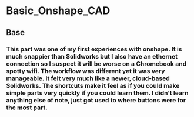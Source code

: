 # Basic_Onshape_CAD
## Base
### This part was one of my first experiences with onshape. It is much snappier than Solidworks but I also have an ethernet connection so I suspect it will be worse on a Chromebook and spotty wifi. The workflow was different yet it was very manageable. It felt very much like a newer, cloud-based Solidworks. The shortcuts make it feel as if you could make simple parts very quickly if you could learn them. I didn't learn anything else of note, just got used to where buttons were for the most part. 
